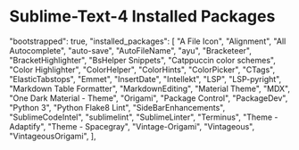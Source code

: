 # Sublime-Text-4 Installed Packages

"bootstrapped": true,
	"installed_packages":
	[
		"A File Icon",
		"Alignment",
		"All Autocomplete",
		"auto-save",
		"AutoFileName",
		"ayu",
		"Bracketeer",
		"BracketHighlighter",
		"BsHelper Snippets",
		"Catppuccin color schemes",
		"Color Highlighter",
		"ColorHelper",
		"ColorHints",
		"ColorPicker",
		"CTags",
		"ElasticTabstops",
		"Emmet",
		"InsertDate",
		"Intellekt",
		"LSP",
		"LSP-pyright",
		"Markdown Table Formatter",
		"MarkdownEditing",
		"Material Theme",
		"MDX",
		"One Dark Material - Theme",
		"Origami",
		"Package Control",
		"PackageDev",
		"Python 3",
		"Python Flake8 Lint",
		"SideBarEnhancements",
		"SublimeCodeIntel",
		"sublimelint",
		"SublimeLinter",
		"Terminus",
		"Theme - Adaptify",
		"Theme - Spacegray",
		"Vintage-Origami",
		"Vintageous",
		"VintageousOrigami",
	],
